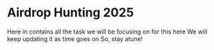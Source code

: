 # Airdrop Hunting 2025
Here in contains all the task we will be focusing on for this here
We will keep updating it as time goes on
So, stay atune!
